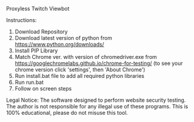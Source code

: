 Proxyless Twitch Viewbot

Instructions:
1) Download Repository
2) Download latest version of python from https://www.python.org/downloads/
3) Install PIP Library
4) Match Chrome ver. with version of chromedriver.exe from https://googlechromelabs.github.io/chrome-for-testing/ (to see your chrome version click 'settings', then 'About Chrome')
5) Run install.bat file to add all required python libraries
6) Run run.bat
7) Follow on screen steps

Legal Notice:
The software designed to perform website security testing. The author is not responsible for any illegal use of these programs. This is 100% educational, please do not misuse this tool.
